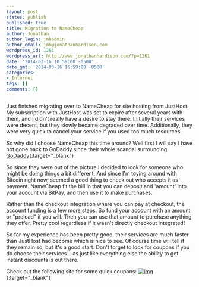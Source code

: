 ```yaml
---
layout: post
status: publish
published: true
title: Migration to NameCheap
author: Jonathan
author_login: jmhadmin
author_email: jmh@jonathanhardison.com
wordpress_id: 1261
wordpress_url: http://www.jonathanhardison.com/?p=1261
date: '2014-03-16 10:59:00 -0500'
date_gmt: '2014-03-16 16:59:00 -0500'
categories:
- Internet
tags: []
comments: []
---
```

Just finished migrating over to NameCheap for site hosting from JustHost. My subscription with JustHost was set to expire after several years with them, and I didn't really have a desire to stay there. Initially their services were decent, but they slowly became degraded over time. Additionally, they were very quick to cancel your service if you used too much resources.

So why did I choose NameCheap this time around? Well first I will say I have not gone back to GoDaddy since their whole scandal surrounding [GoDaddy](http://news.cnet.com/8301-31921_3-57349913-281/godaddy-bows-to-boycott-now-opposes-sopa-copyright-bill/){:target="_blank"}

So since they were out of the picture I decided to look for someone who might be doing things a bit different. And since I'm toying around with Bitcoin right now, seemed a good thing to check out who accepts it as payment. NameCheap fit the bill in that you can deposit and 'amount' into your account via BitPay, and then use it to make purchases.

Rather than the checkout integration where you can pay at checkout, the account funding is a few more steps. So fund your account with an amount, or "preload" if you will. Then you can use that amount to purchase anything they offer.
Pretty cool regardless if it wasn't directly checkout integrated!

So far my experience has been pretty good, their services are much faster than JustHost had become which is nice to see. Of course time will tell if they remain so, but it's a good start. Don't forget to look for coupons if you do choose their services... as just like everything else the ability to get instant discounts is out there.

 Check out the following site for some quick coupons:
 [![img](http://files.namecheap.com/graphics/linkus/468x60-6.gif)](Http://www.namecheap.com?aff=64159){:target="_blank"}
